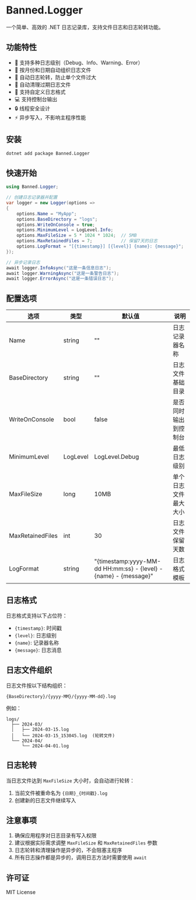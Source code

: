 # Banned.Logger

一个简单、高效的 .NET 日志记录库，支持文件日志和日志轮转功能。

## 功能特性

- 📝 支持多种日志级别（Debug、Info、Warning、Error）
- 📂 按月份和日期自动组织日志文件
- 🔄 自动日志轮转，防止单个文件过大
- 🧹 自动清理过期日志文件
- 🎨 支持自定义日志格式
- 💻 支持控制台输出
- 🔒 线程安全设计
- ⚡ 异步写入，不影响主程序性能

## 安装

```bash
dotnet add package Banned.Logger
```

## 快速开始

```csharp
using Banned.Logger;

// 创建日志记录器并配置
var logger = new Logger(options =>
{
    options.Name = "MyApp";
    options.BaseDirectory = "logs";
    options.WriteOnConsole = true;
    options.MinimumLevel = LogLevel.Info;
    options.MaxFileSize = 5 * 1024 * 1024;  // 5MB
    options.MaxRetainedFiles = 7;           // 保留7天的日志
    options.LogFormat = "[{timestamp}] [{level}] {name}: {message}";
});

// 异步记录日志
await logger.InfoAsync("这是一条信息日志");
await logger.WarningAsync("这是一条警告日志");
await logger.ErrorAsync("这是一条错误日志");
```

## 配置选项

| 选项 | 类型 | 默认值 | 说明 |
|------|------|--------|------|
| Name | string | "" | 日志记录器名称 |
| BaseDirectory | string | "" | 日志文件基础目录 |
| WriteOnConsole | bool | false | 是否同时输出到控制台 |
| MinimumLevel | LogLevel | LogLevel.Debug | 最低日志级别 |
| MaxFileSize | long | 10MB | 单个日志文件最大大小 |
| MaxRetainedFiles | int | 30 | 日志文件保留天数 |
| LogFormat | string | "{timestamp:yyyy-MM-dd HH:mm:ss} - {level} - {name} - {message}" | 日志格式模板 |

## 日志格式

日志格式支持以下占位符：
- `{timestamp}`: 时间戳
- `{level}`: 日志级别
- `{name}`: 记录器名称
- `{message}`: 日志消息

## 日志文件组织

日志文件按以下结构组织：
```
{BaseDirectory}/{yyyy-MM}/{yyyy-MM-dd}.log
```

例如：
```
logs/
  ├── 2024-03/
  │   ├── 2024-03-15.log
  │   └── 2024-03-15_153045.log  (轮转文件)
  └── 2024-04/
      └── 2024-04-01.log
```

## 日志轮转

当日志文件达到 `MaxFileSize` 大小时，会自动进行轮转：
1. 当前文件被重命名为 `{日期}_{时间戳}.log`
2. 创建新的日志文件继续写入

## 注意事项

1. 确保应用程序对日志目录有写入权限
2. 建议根据实际需求调整 `MaxFileSize` 和 `MaxRetainedFiles` 参数
3. 日志轮转和清理操作是异步的，不会阻塞主程序
4. 所有日志操作都是异步的，调用日志方法时需要使用 `await`

## 许可证

MIT License 